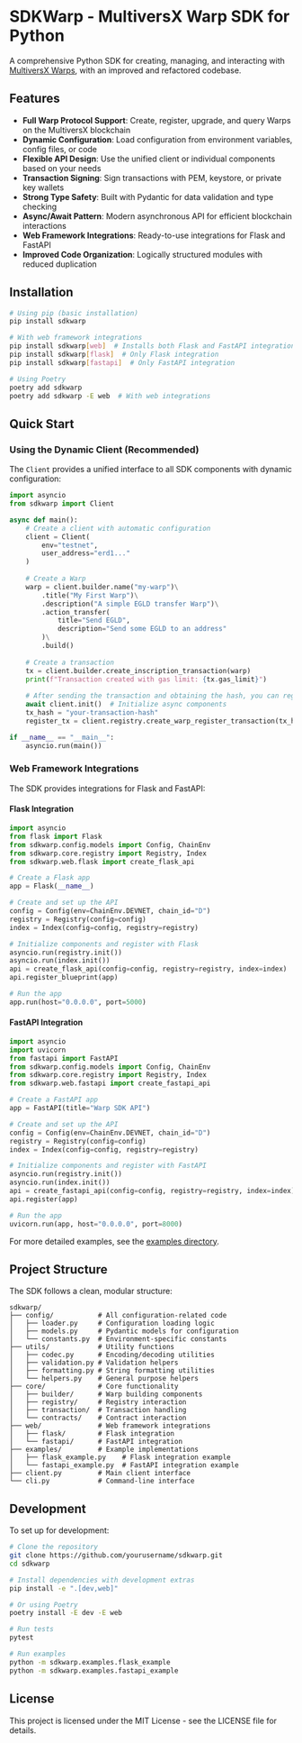 # SDKWarp - MultiversX Warp SDK for Python

A comprehensive Python SDK for creating, managing, and interacting with [MultiversX Warps](https://docs.multiversx.com/sdk-and-tools/sdk-py/), with an improved and refactored codebase.

## Features

- **Full Warp Protocol Support**: Create, register, upgrade, and query Warps on the MultiversX blockchain
- **Dynamic Configuration**: Load configuration from environment variables, config files, or code
- **Flexible API Design**: Use the unified client or individual components based on your needs
- **Transaction Signing**: Sign transactions with PEM, keystore, or private key wallets
- **Strong Type Safety**: Built with Pydantic for data validation and type checking
- **Async/Await Pattern**: Modern asynchronous API for efficient blockchain interactions
- **Web Framework Integrations**: Ready-to-use integrations for Flask and FastAPI
- **Improved Code Organization**: Logically structured modules with reduced duplication

## Installation

```bash
# Using pip (basic installation)
pip install sdkwarp

# With web framework integrations
pip install sdkwarp[web]  # Installs both Flask and FastAPI integrations
pip install sdkwarp[flask]  # Only Flask integration
pip install sdkwarp[fastapi]  # Only FastAPI integration

# Using Poetry
poetry add sdkwarp
poetry add sdkwarp -E web  # With web integrations
```

## Quick Start

### Using the Dynamic Client (Recommended)

The `Client` provides a unified interface to all SDK components with dynamic configuration:

```python
import asyncio
from sdkwarp import Client

async def main():
    # Create a client with automatic configuration
    client = Client(
        env="testnet",
        user_address="erd1..."
    )
    
    # Create a Warp
    warp = client.builder.name("my-warp")\
        .title("My First Warp")\
        .description("A simple EGLD transfer Warp")\
        .action_transfer(
            title="Send EGLD",
            description="Send some EGLD to an address"
        )\
        .build()
    
    # Create a transaction
    tx = client.builder.create_inscription_transaction(warp)
    print(f"Transaction created with gas limit: {tx.gas_limit}")
    
    # After sending the transaction and obtaining the hash, you can register it
    await client.init()  # Initialize async components
    tx_hash = "your-transaction-hash"
    register_tx = client.registry.create_warp_register_transaction(tx_hash)

if __name__ == "__main__":
    asyncio.run(main())
```

### Web Framework Integrations

The SDK provides integrations for Flask and FastAPI:

#### Flask Integration

```python
import asyncio
from flask import Flask
from sdkwarp.config.models import Config, ChainEnv
from sdkwarp.core.registry import Registry, Index
from sdkwarp.web.flask import create_flask_api

# Create a Flask app
app = Flask(__name__)

# Create and set up the API
config = Config(env=ChainEnv.DEVNET, chain_id="D")
registry = Registry(config=config)
index = Index(config=config, registry=registry)

# Initialize components and register with Flask
asyncio.run(registry.init())
asyncio.run(index.init())
api = create_flask_api(config=config, registry=registry, index=index)
api.register_blueprint(app)

# Run the app
app.run(host="0.0.0.0", port=5000)
```

#### FastAPI Integration

```python
import asyncio
import uvicorn
from fastapi import FastAPI
from sdkwarp.config.models import Config, ChainEnv
from sdkwarp.core.registry import Registry, Index
from sdkwarp.web.fastapi import create_fastapi_api

# Create a FastAPI app
app = FastAPI(title="Warp SDK API")

# Create and set up the API
config = Config(env=ChainEnv.DEVNET, chain_id="D")
registry = Registry(config=config)
index = Index(config=config, registry=registry)

# Initialize components and register with FastAPI
asyncio.run(registry.init())
asyncio.run(index.init())
api = create_fastapi_api(config=config, registry=registry, index=index)
api.register(app)

# Run the app
uvicorn.run(app, host="0.0.0.0", port=8000)
```

For more detailed examples, see the [examples directory](sdkwarp/examples/).

## Project Structure

The SDK follows a clean, modular structure:

```
sdkwarp/
├── config/           # All configuration-related code
│   ├── loader.py     # Configuration loading logic
│   ├── models.py     # Pydantic models for configuration
│   └── constants.py  # Environment-specific constants
├── utils/            # Utility functions
│   ├── codec.py      # Encoding/decoding utilities
│   ├── validation.py # Validation helpers
│   ├── formatting.py # String formatting utilities
│   └── helpers.py    # General purpose helpers
├── core/             # Core functionality
│   ├── builder/      # Warp building components
│   ├── registry/     # Registry interaction
│   ├── transaction/  # Transaction handling
│   └── contracts/    # Contract interaction
├── web/              # Web framework integrations
│   ├── flask/        # Flask integration
│   └── fastapi/      # FastAPI integration
├── examples/         # Example implementations
│   ├── flask_example.py    # Flask integration example
│   └── fastapi_example.py  # FastAPI integration example
├── client.py         # Main client interface
└── cli.py            # Command-line interface
```

## Development

To set up for development:

```bash
# Clone the repository
git clone https://github.com/yourusername/sdkwarp.git
cd sdkwarp

# Install dependencies with development extras
pip install -e ".[dev,web]"

# Or using Poetry
poetry install -E dev -E web

# Run tests
pytest

# Run examples
python -m sdkwarp.examples.flask_example
python -m sdkwarp.examples.fastapi_example
```

## License

This project is licensed under the MIT License - see the LICENSE file for details. 